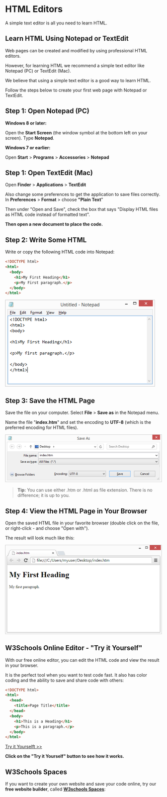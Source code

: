 # HTML Editors

A simple text editor is all you need to learn HTML.

## Learn HTML Using Notepad or TextEdit

Web pages can be created and modified by using professional HTML editors.

However, for learning HTML we recommend a simple text editor like Notepad (PC) or TextEdit (Mac).

We believe that using a simple text editor is a good way to learn HTML.

Follow the steps below to create your first web page with Notepad or TextEdit.

## Step 1: Open Notepad (PC)

**Windows 8 or later:**

Open the **Start Screen** (the window symbol at the bottom left on your screen). Type **Notepad**.

**Windows 7 or earlier:**

Open **Start** > **Programs** > **Accessories** > **Notepad**

## Step 1: Open TextEdit (Mac)

Open **Finder** > **Applications** > **TextEdit**

Also change some preferences to get the application to save files correctly. In **Preferences** > **Format** > choose **"Plain Text**"

Then under "Open and Save", check the box that says "Display HTML files as HTML code instead of formatted text".

**Then open a new document to place the code.**

## Step 2: Write Some HTML

Write or copy the following HTML code into Notepad:

```html
<!DOCTYPE html>
<html>
  <body>
    <h1>My First Heading</h1>
    <p>My First paragraph.</p>
  </body>
</html>
```

![Text Editor](assets/img_notepad.png)

## Step 3: Save the HTML Page

Save the file on your computer. Select **File** > **Save as** in the Notepad menu.

Name the file "**index.htm**" and set the encoding to **UTF-8** (which is the preferred encoding for HTML files).

![Save as](assets/img_saveas.png)

> **Tip:** You can use either .htm or .html as file extension. There is no difference; it is up to you.

## Step 4: View the HTML Page in Your Browser

Open the saved HTML file in your favorite browser (double click on the file, or right-click - and choose "Open with").

The result will look much like this:

![View in Browser](assets/img_chrome.png)

## W3Schools Online Editor - "Try it Yourself"

With our free online editor, you can edit the HTML code and view the result in your browser.

It is the perfect tool when you want to test code fast. It also has color coding and the ability to save and share code with others:

```html
<!DOCTYPE html>
<html>
  <head>
    <title>Page Title</title>
  </head>
  <body>
    <h1>This is a Heading</h1>
    <p>This is a paragraph.</p>
  </body>
</html>
```

[Try it Yourselft >>](https://www.w3schools.com/html/tryit.asp?filename=tryhtml_editors)

**Click on the "Try it Yourself" button to see how it works.**

## W3Schools Spaces

If you want to create your own website and save your code online, try our **free website builder**, called [**W3schools Spaces**](https://www.w3schools.com/spaces/):